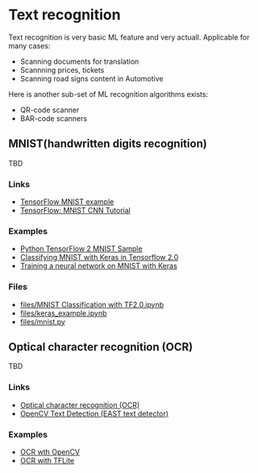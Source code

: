 # Text recognition
Text recognition is very basic ML feature and very actuall.
Applicable for many cases:
 * Scanning documents for translation
 * Scannning prices, tickets
 * Scanning road signs content in Automotive

Here is another sub-set of ML recognition algorithms exists:
 * QR-code scanner
 * BAR-code scanners








## MNIST(handwritten digits recognition)
TBD


### Links
* [TensorFlow MNIST example](https://guide.ncloud-docs.com/docs/en/tensorflow-tensorflow-1-3)
* [TensorFlow: MNIST CNN Tutorial](https://www.kaggle.com/code/amyjang/tensorflow-mnist-cnn-tutorial)


### Examples
* [Python TensorFlow 2 MNIST Sample](https://gist.github.com/carlosedp/295c9609f8c438b8b5a86d74202a3901)
* [Classifying MNIST with Keras in Tensorflow 2.0](https://github.com/gursky1/MNIST-Tensorflow-2/blob/master/MNIST%20Classification%20with%20TF2.0.ipynb)
* [Training a neural network on MNIST with Keras](https://github.com/tensorflow/datasets/blob/master/docs/keras_example.ipynb)


### Files
* [files/MNIST Classification with TF2.0.ipynb](files/MNIST%20Classification%20with%20TF2.0.ipynb)
* [files/keras_example.ipynb](files/keras_example.ipynb)
* [files/mnist.py](files/mnist.py)








## Optical character recognition (OCR)
TBD


### Links
* [Optical character recognition (OCR)](https://www.tensorflow.org/lite/examples/optical_character_recognition/overview)
* [OpenCV Text Detection (EAST text detector)](https://pyimagesearch.com/2018/08/20/opencv-text-detection-east-text-detector/)


### Examples
* [OCR wth OpenCV](https://github.com/opencv/opencv/blob/master/samples/dnn/text_detection.cpp)
* [OCR with TFLite](https://github.com/tulasiram58827/ocr_tflite)

